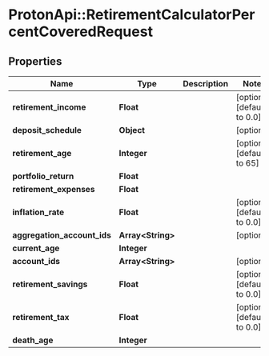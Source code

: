 # ProtonApi::RetirementCalculatorPercentCoveredRequest

## Properties
Name | Type | Description | Notes
------------ | ------------- | ------------- | -------------
**retirement_income** | **Float** |  | [optional] [default to 0.0]
**deposit_schedule** | **Object** |  | [optional] 
**retirement_age** | **Integer** |  | [optional] [default to 65]
**portfolio_return** | **Float** |  | 
**retirement_expenses** | **Float** |  | 
**inflation_rate** | **Float** |  | [optional] [default to 0.0]
**aggregation_account_ids** | **Array&lt;String&gt;** |  | [optional] 
**current_age** | **Integer** |  | 
**account_ids** | **Array&lt;String&gt;** |  | [optional] 
**retirement_savings** | **Float** |  | [optional] [default to 0.0]
**retirement_tax** | **Float** |  | [optional] [default to 0.0]
**death_age** | **Integer** |  | 


